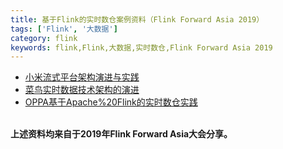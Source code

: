```yaml
---
title: 基于Flink的实时数仓案例资料（Flink Forward Asia 2019）
tags: ['Flink', '大数据']
category: flink
keywords: flink,Flink,大数据,实时数仓,Flink Forward Asia 2019
---
```


- [小米流式平台架构演进与实践](https://github.com/buildupchao/ImgStore/blob/master/blog/flink/real-time-dw/%E5%B0%8F%E7%B1%B3%E6%B5%81%E5%BC%8F%E5%B9%B3%E5%8F%B0%E6%9E%B6%E6%9E%84%E6%BC%94%E8%BF%9B%E4%B8%8E%E5%AE%9E%E8%B7%B5.pdf)
- [菜鸟实时数据技术架构的演进](https://github.com/buildupchao/ImgStore/blob/master/blog/flink/real-time-dw/%E8%8F%9C%E9%B8%9F%E5%AE%9E%E6%97%B6%E6%95%B0%E6%8D%AE%E6%8A%80%E6%9C%AF%E6%9E%B6%E6%9E%84%E7%9A%84%E6%BC%94%E8%BF%9B.pdf)
- [OPPA基于Apache%20Flink的实时数仓实践](https://github.com/buildupchao/ImgStore/blob/master/blog/flink/real-time-dw/OPPA%E5%9F%BA%E4%BA%8EApache%20Flink%E7%9A%84%E5%AE%9E%E6%97%B6%E6%95%B0%E4%BB%93%E5%AE%9E%E8%B7%B5.pdf)

<br/>
<strong>上述资料均来自于2019年Flink Forward Asia大会分享。</strong>
